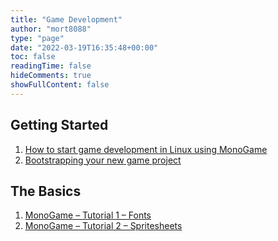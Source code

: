 ```yaml
---
title: "Game Development"
author: "mort8088"
type: "page"
date: "2022-03-19T16:35:48+00:00"
toc: false
readingTime: false
hideComments: true
showFullContent: false
---
```

## Getting Started

  1. [How to start game development in Linux using MonoGame][1]
  2. [Bootstrapping your new game project][2]

## The Basics

  1. [MonoGame &#8211; Tutorial 1 &#8211; Fonts][3]
  1. [MonoGame &#8211; Tutorial 2 &#8211; Spritesheets][4]

 [1]: /2022/03/05/start-game-development-in-linux/
 [2]: /2022/03/12/bootstrapping-your-new-game-project/
 [3]: /2022/03/19/monogame-tutorial-1-fonts/
 [4]: /2023/08/27/monogame-tutorial-2-spritesheets/